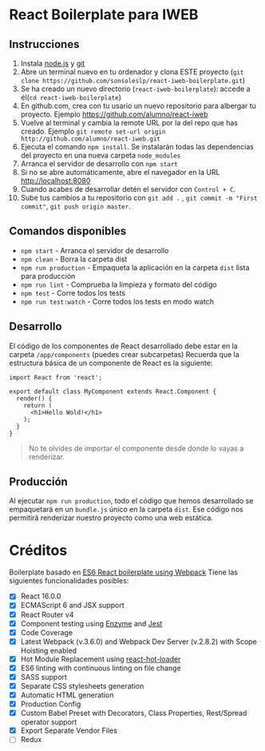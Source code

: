 # React Boilerplate para IWEB

## Instrucciones

1. Instala [node.js](https://nodejs.org/es/download/) y [git](https://git-scm.com/downloads)
2. Abre un terminal nuevo en tu ordenador y clona ESTE proyecto (`git clone https://github.com/sonsoleslp/react-iweb-boilerplate.git`)
3. Se ha creado un nuevo directorio (`react-iweb-boilerplate`): accede a él(`cd react-iweb-boilerplate`)
4. En github.com, crea con tu usario un nuevo repositorio para albergar tu proyecto. Ejemplo https://github.com/alumno/react-iweb
5. Vuelve al terminal y cambia la remote URL por la del repo que has creado. Ejemplo `git remote set-url origin http://github.com/alumno/react-iweb.git`
6. Ejecuta el comando `npm install`. Se instalarán todas las dependencias del proyecto en una nueva carpeta `node_modules`
7. Arranca el servidor de desarrollo con `npm start`
8. Si no se abre automáticamente, abre el navegador en la URL [http://localhost:8080](http://localhost:8080)
9. Cuando acabes de desarrollar detén el servidor con `Control + C`.
10. Sube tus cambios a tu repositorio con `git add .` , `git commit -m "First commit"`, `git push origin master`.


## Comandos disponibles

- `npm start` - Arranca el servidor de desarrollo
- `npm clean` - Borra la carpeta dist
- `npm run production` - Empaqueta la aplicación en la carpeta `dist` lista para producción
- `npm run lint` - Comprueba la limpieza y formato del código
- `npm test` - Corre todos los tests
- `npm run test:watch` - Corre todos los tests en modo watch

## Desarrollo

El código de los componentes de React desarrollado debe estar en la carpeta `/app/components` (puedes crear subcarpetas)
Recuerda que la estructura básica de un componente de React es la siguiente:

```
import React from 'react';

export default class MyComponent extends React.Component {
  render() {
    return (
      <h1>Hello Wold!</h1>
    );
  }
}
```


> No te olvides de importar el componente desde donde lo vayas a renderizar.


## Producción

Al ejecutar `npm run production`, todo el código que hemos desarrollado se empaquetará en un `bundle.js` único en la carpeta `dist`. Ese código nos permitirá renderizar nuestro proyecto como una web estática.


# Créditos

Boilerplate basado en [ES6 React boilerplate using Webpack](https://github.com/KleoPetroff/react-webpack-boilerplate)
Tiene las siguientes funcionalidades posibles:

- [x] React 16.0.0
- [x] ECMAScript 6 and JSX support
- [x] React Router v4
- [x] Component testing using [Enzyme](https://github.com/airbnb/enzyme) and [Jest](https://facebook.github.io/jest)
- [x] Code Coverage
- [x] Latest Webpack (v.3.6.0) and Webpack Dev Server (v.2.8.2) with Scope Hoisting enabled
- [x] Hot Module Replacement using [react-hot-loader](https://github.com/gaearon/react-hot-loader)
- [x] ES6 linting with continuous linting on file change
- [x] SASS support
- [x] Separate CSS stylesheets generation
- [x] Automatic HTML generation
- [x] Production Config
- [x] Custom Babel Preset with Decorators, Class Properties, Rest/Spread operator support
- [x] Export Separate Vendor Files
- [ ] Redux
